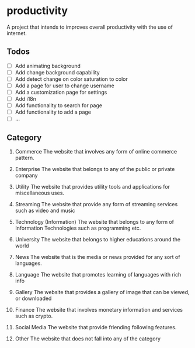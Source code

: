 # productivity

A project that intends to improves overall productivity with the use of internet.

## Todos

- [ ] Add animating background
- [ ] Add change background capability
- [ ] Add detect change on color saturation to color
- [ ] Add a page for user to change username
- [ ] Add a customization page for settings
- [ ] Add i18n
- [ ] Add functionality to search for page
- [ ] Add functionality to add a page
- [ ] ...

## Category

1. Commerce
   The website that involves any form of online commerce pattern.

2. Enterprise
   The website that belongs to any of the public or private company

3. Utility
   The website that provides utility tools and applications for miscellaneous uses.

4. Streaming
   The website that provide any form of streaming services such as video and music

5. Technology (Information)
   The website that belongs to any form of Information Technologies such as programming etc.

6. University
   The website that belongs to higher educations around the world

7. News
   The website that is the media or news provided for any sort of languages.

8. Language
   The website that promotes learning of languages with rich info

9. Gallery
   The website that provides a gallery of image that can be viewed, or downloaded

10. Finance
    The website that involves monetary information and services such as crypto.

11. Social Media
    The website that provide friending following features.

12. Other
    The website that does not fall into any of the category
